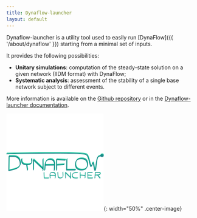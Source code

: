 ```yaml
---
title: Dynaflow-launcher
layout: default
---
```

<!--
    Except where otherwise noted, content in this website is Copyright (c)
    2022, RTE (http://www.rte-france.com) and licensed under a
    CC-BY-4.0 (https://creativecommons.org/licenses/by/4.0/)
    license. All rights reserved.
-->

Dynaflow-launcher is a utility tool used to easily run [DynaFlow]({{ '/about/dynaflow' }}) starting from a minimal set of inputs.

It provides the following possibilities:
  - **Unitary simulations**: computation of the steady-state solution on a given network (IIDM format) with DynaFlow;
  - **Systematic analysis**: assessment of the stability of a single base network subject to different events.

More information is available on the [Github repository](https://github.com/dynawo/dynaflow-launcher) or in the [Dynaflow-launcher documentation](https://github.com/dynawo/dynaflow-launcher/releases/download/v1.6.0/DynaflowLauncherDocumentation.pdf).

![image](../assets/images/DynaflowLauncher.png){: width="50%" .center-image}
